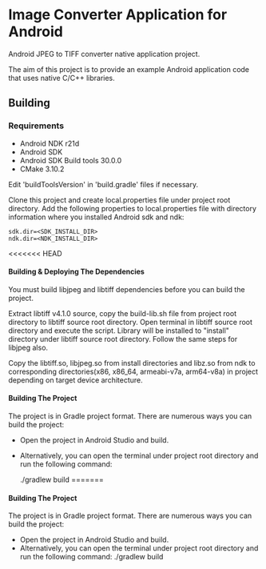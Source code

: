 Image Converter Application for Android
==============================================
Android JPEG to TIFF converter native application project.

The aim of this project is to provide an example Android application code that uses native C/C++ libraries.

## Building 
### Requirements
- Android NDK r21d
- Android SDK
- Android SDK Build tools 30.0.0
- CMake 3.10.2

Edit 'buildToolsVersion' in 'build.gradle' files if necessary.

Clone this project and create local.properties file under project root directory.
Add the following properties to local.properties file with directory information 
where you installed Android sdk and ndk:

	sdk.dir=<SDK_INSTALL_DIR>
	ndk.dir=<NDK_INSTALL_DIR>

<<<<<<< HEAD
#### Building & Deploying The Dependencies
You must build libjpeg and libtiff dependencies before you can build the project. 

Extract libtiff v4.1.0 source, copy the build-lib.sh file from project root directory to libtiff source root directory.
Open terminal in libtiff source root directory and execute the script. Library will be installed to "install"
directory under libtiff source root directory. Follow the same steps for libjpeg also.

Copy the libtiff.so, libjpeg.so from install directories and libz.so from ndk to corresponding directories(x86, x86_64, armeabi-v7a, arm64-v8a)
in project depending on target device architecture. 

#### Building The Project

The project is in Gradle project format. There are numerous ways you can build the project: 
- Open the project in Android Studio and build.
- Alternatively, you can open the terminal under project root directory and run the following command:

	./gradlew build 
=======
#### Building The Project
The project is in Gradle project format. There are numerous ways you can build the project: 
- Open the project in Android Studio and build.
- Alternatively, you can open the terminal under project root directory and run the following command:
	./gradlew build 
